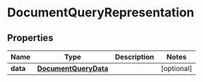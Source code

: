 
# DocumentQueryRepresentation

## Properties
Name | Type | Description | Notes
------------ | ------------- | ------------- | -------------
**data** | [**DocumentQueryData**](DocumentQueryData.md) |  |  [optional]



